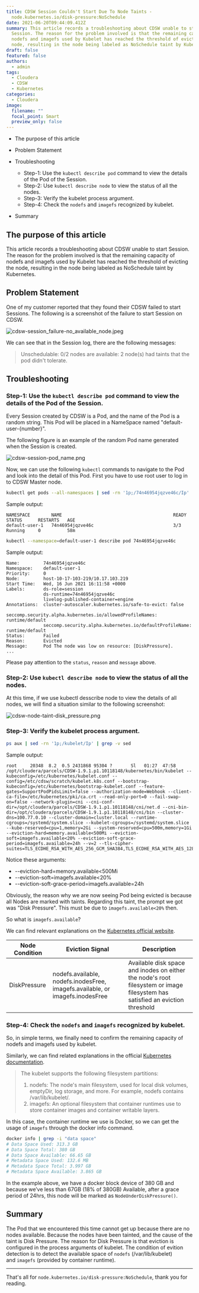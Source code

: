 ```yaml
---
title: CDSW Session Couldn't Start Due To Node Taints -
  node.kubernetes.io/disk-pressure:NoSchedule
date: 2021-06-20T09:44:09.412Z
summary: This article records a troubleshooting about CDSW unable to start
  Session. The reason for the problem involved is that the remaining capacity of
  nodefs and imagefs used by Kubelet has reached the threshold of evicting the
  node, resulting in the node being labeled as NoSchedule taint by Kubernetes.
draft: false
featured: false
authors:
  - admin
tags:
  - Cloudera
  - CDSW
  - Kubernetes
categories:
  - Cloudera
image:
  filename: ""
  focal_point: Smart
  preview_only: false
---
```

<!--StartFragment-->

* The purpose of this article
* Problem Statement
* Troubleshooting

  * Step-1: Use the `kubectl describe pod` command to view the details of the Pod of the Session.
  * Step-2: Use `kubectl describe node` to view the status of all the nodes.
  * Step-3: Verify the kubelet process argument.
  * Step-4: Check the `nodefs` and `imagefs` recognized by kubelet.
* Summary

<!--EndFragment-->

<!--StartFragment-->

## The purpose of this article

This article records a troubleshooting about CDSW unable to start Session. The reason for the problem involved is that the remaining capacity of nodefs and imagefs used by Kubelet has reached the threshold of evicting the node, resulting in the node being labeled as NoSchedule taint by Kubernetes.

<!--EndFragment-->

<!--StartFragment-->

## Problem Statement

One of my customer reported that they found their CDSW failed to start Sessions. The following is a screenshot of the failure to start Session on CDSW.

![cdsw-session_failure-no_available_node.jpeg](cdsw-session_failure-no_available_node.jpeg)

We can see that in the Session log, there are the following messages:

> Unschedulable: 0/2 nodes are available: 2 node(s) had taints that the pod didn't tolerate.

<!--EndFragment-->

<!--StartFragment-->

## Troubleshooting

### [](#step-1-use-the-kubectl-describe-pod-command-to-view-the-details-of-the-pod-of-the-session)Step-1: Use the `kubectl describe pod` command to view the details of the Pod of the Session.

Every Session created by CDSW is a Pod, and the name of the Pod is a random string. This Pod will be placed in a NameSpace named "default-user-{number}".

The following figure is an example of the random Pod name generated when the Session is created.

![cdsw-session-pod_name.png](cdsw-session-pod_name.png)

Now, we can use the following `kubectl` commands to navigate to the Pod and look into the detail of this Pod. First you have to use root user to log in to CDSW Master node.

```bash
kubectl get pods --all-namespaces | sed -rn '1p;/74n46954jqzve46c/Ip'
```

Sample output:

```plaintext
NAMESPACE        NAME                                          READY   STATUS      RESTARTS   AGE
default-user-1   74n46954jqzve46c                              3/3     Running     0          58m
```

```bash
kubectl --namespace=default-user-1 describe pod 74n46954jqzve46c
```

Sample output:

```plaintext
Name:         74n46954jqzve46c
Namespace:    default-user-1
Priority:     0
Node:         host-10-17-103-219/10.17.103.219
Start Time:   Wed, 16 Jun 2021 16:11:58 +0000
Labels:       ds-role=session
              ds-runtime=74n46954jqzve46c
              livelog-published-container=engine
Annotations:  cluster-autoscaler.kubernetes.io/safe-to-evict: false
              seccomp.security.alpha.kubernetes.io/allowedProfileNames: runtime/default
              seccomp.security.alpha.kubernetes.io/defaultProfileName: runtime/default
Status:       Failed
Reason:       Evicted
Message:      Pod The node was low on resource: [DiskPressure].
...
```

Please pay attention to the `status`, `reason` and `message` above.

<!--EndFragment--><!--StartFragment-->

### Step-2: Use `kubectl describe node` to view the status of all the nodes.

At this time, if we use kubectl desscribe node to view the details of all nodes, we will find a situation similar to the following screenshot:

![cdsw-node-taint-disk_pressure.png](cdsw-node-taint-disk-pressure.jpg)

### [](#step-3-verify-the-kubelet-process-argument)Step-3: Verify the kubelet process argument.

```bash
ps aux | sed -rn '1p;/kubelet/Ip' | grep -v sed
```

Sample output:

```plaintext
root     20348  8.2  0.5 2431868 95304 ?       Sl   01:27  47:58 /opt/cloudera/parcels/CDSW-1.9.1.p1.10118148/kubernetes/bin/kubelet --kubeconfig=/etc/kubernetes/kubelet.conf --config=/etc/cdsw/scratch/kubelet.k8s.conf --bootstrap-kubeconfig=/etc/kubernetes/bootstrap-kubelet.conf --feature-gates=SupportPodPidsLimit=false --authorization-mode=Webhook --client-ca-file=/etc/kubernetes/pki/ca.crt --read-only-port=0 --fail-swap-on=false --network-plugin=cni --cni-conf-dir=/opt/cloudera/parcels/CDSW-1.9.1.p1.10118148/cni/net.d --cni-bin-dir=/opt/cloudera/parcels/CDSW-1.9.1.p1.10118148/cni/bin --cluster-dns=100.77.0.10 --cluster-domain=cluster.local --runtime-cgroups=/systemd/system.slice --kubelet-cgroups=/systemd/system.slice --kube-reserved=cpu=1,memory=2Gi --system-reserved=cpu=500m,memory=1Gi --eviction-hard=memory.available<500Mi --eviction-soft=imagefs.available<20% --eviction-soft-grace-period=imagefs.available=24h --v=2 --tls-cipher-suites=TLS_ECDHE_RSA_WITH_AES_256_GCM_SHA384,TLS_ECDHE_RSA_WITH_AES_128_GCM_SHA256
```

Notice these arguments:

* \--eviction-hard=memory.available<500Mi
* \--eviction-soft=imagefs.available<20%
* \--eviction-soft-grace-period=imagefs.available=24h

Obviously, the reason why we are now seeing Pod being evicted is because all Nodes are marked with taints. Regarding this taint, the prompt we got was "Disk Pressure". This must be due to `imagefs.available<20%` then.

So what is `imagefs.available`?

We can find relevant explanations on the [Kubernetes official website](https://kubernetes.io/docs/concepts/scheduling-eviction/node-pressure-eviction/#node-conditions).

| Node Condition | Eviction Signal                                                               | Description                                                                                                                  |
| -------------- | ----------------------------------------------------------------------------- | ---------------------------------------------------------------------------------------------------------------------------- |
| DiskPressure   | nodefs.available, nodefs.inodesFree, imagefs.available, or imagefs.inodesFree | Available disk space and inodes on either the node's root filesystem or image filesystem has satisfied an eviction threshold |

### [](#step-4-check-the-nodefs-and-imagefs-recognized-by-kubelet)Step-4: Check the `nodefs` and `imagefs` recognized by kubelet.

So, in simple terms, we finally need to confirm the remaining capacity of nodefs and imagefs used by kubelet.

Similarly, we can find related explanations in the official [Kubernetes documentation](https://kubernetes.io/docs/concepts/scheduling-eviction/node-pressure-eviction/#eviction-signals).

> The kubelet supports the following filesystem partitions:
>
> 1. nodefs: The node's main filesystem, used for local disk volumes, emptyDir, log storage, and more. For example, nodefs contains /var/lib/kubelet/.
> 2. imagefs: An optional filesystem that container runtimes use to store container images and container writable layers.

In this case, the container runtime we use is Docker, so we can get the usage of `imagefs` through the docker info command.

```bash
docker info | grep -i "data space"
# Data Space Used: 313.3 GB
# Data Space Total: 380 GB
# Data Space Available: 66.65 GB
# Metadata Space Used: 132.6 MB
# Metadata Space Total: 3.997 GB
# Metadata Space Available: 3.865 GB
```

In the example above, we have a docker block device of 380 GB and because we’ve less than 67GB (18% of 380GB) Available, after a grace period of 24hrs, this node will be marked as `NodeUnderDiskPressure()`.

## [](#summary)Summary

The Pod that we encountered this time cannot get up because there are no nodes available. Because the nodes have been tainted, and the cause of the taint is Disk Pressure. The reason for Disk Pressure is that eviction is configured in the process arguments of kubelet. The condition of evition detection is to detect the available space of `nodefs` (/var/lib/kubelet) and `imagefs` (provided by container runtime).

- - -

That's all for `node.kubernetes.io/disk-pressure:NoSchedule`, thank you for reading.

<!--EndFragment-->